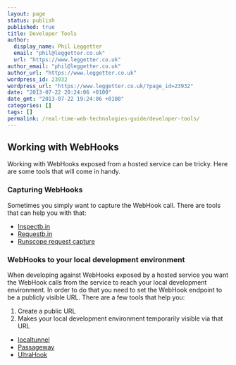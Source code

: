 ```yaml
---
layout: page
status: publish
published: true
title: Developer Tools
author:
  display_name: Phil Leggetter
  email: "phil@leggetter.co.uk"
  url: "https://www.leggetter.co.uk"
author_email: "phil@leggetter.co.uk"
author_url: "https://www.leggetter.co.uk"
wordpress_id: 23932
wordpress_url: "https://www.leggetter.co.uk/?page_id=23932"
date: "2013-07-22 20:24:06 +0100"
date_gmt: "2013-07-22 19:24:06 +0100"
categories: []
tags: []
permalink: /real-time-web-technologies-guide/developer-tools/
---
```


<h2>Working with WebHooks</h2>
<p>Working with WebHooks exposed from a hosted service can be tricky. Here are some tools that will come in handy.</p>
<h3>Capturing WebHooks</h3>
<p>Sometimes you simply want to capture the WebHook call. There are tools that can help you with that:</p>
<ul>
<li><a href="http://inspectb.in/">Inspectb.in</a></li>
<li><a href="http://requestb.in/">Requestb.in</a></li>
<li><a href="https://www.runscope.com/docs/request-capture">Runscope request capture</a></li>
</ul>
<h3>WebHooks to your local development environment</h3>
<p>When developing against WebHooks exposed by a hosted service you want the WebHook calls from the service to reach your local development environment. In order to do that you need to set the WebHook endpoint to be a publicly visible URL. There are a few tools that help you:</p>
<ol>
<li>Create a public URL</li>
<li>Makes your local development environment temporarily visible via that URL</li>
</ol>
<ul>
<li><a href="http://progrium.com/localtunnel/">localtunnel</a></li>
<li><a href="https://www.runscope.com/docs/passageway">Passageway</a></li>
<li><a href="http://www.ultrahook.com/">UltraHook</a></li>
</ul>
